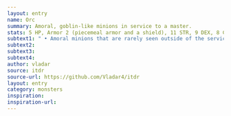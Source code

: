 ```yaml
---
layout: entry 
name: Orc
summary: Amoral, goblin-like minions in service to a master.
stats: 5 HP, Armor 2 (piecemeal armor and a shield), 11 STR, 9 DEX, 8 CHA, martial weapon (d6/d8)
subtext1: " • Amoral minions that are rarely seen outside of the service of some foul leader and vary hugely in appearance from one master to another."
subtext2: 
subtext3: 
subtext4: 
author: vladar
source: itdr
source-url: https://github.com/Vladar4/itdr
layout: entry
category: monsters
inspiration: 
inspiration-url: 
---
```

